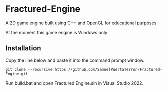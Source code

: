 # Fractured-Engine
A 2D game engine built using C++ and OpenGL for educational purposes

At the moment this game engine is Windows only

## Installation

Copy the line below and paste it into the command prompt window.

```
git clone --recursive https://github.com/SamuelPuertaTerron/Fractured-Engine.git
```
Run build.bat and open Fractured Engine.sln in Visual Studio 2022.

